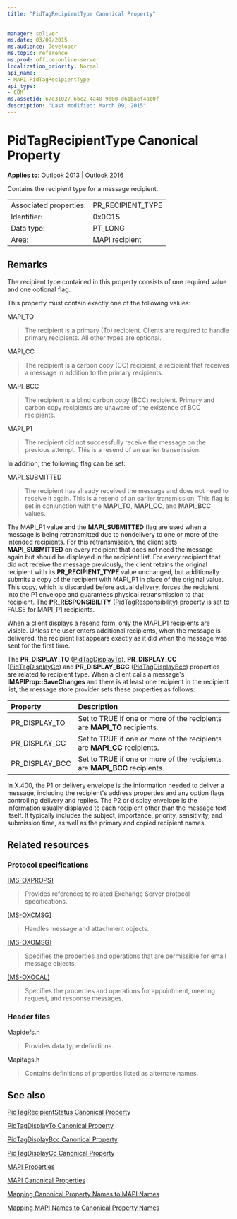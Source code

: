 ```yaml
---
title: "PidTagRecipientType Canonical Property"
 
 
manager: soliver
ms.date: 03/09/2015
ms.audience: Developer
ms.topic: reference
ms.prod: office-online-server
localization_priority: Normal
api_name:
- MAPI.PidTagRecipientType
api_type:
- COM
ms.assetid: 67e31027-6bc2-4a40-9b00-d61baef4ab0f
description: "Last modified: March 09, 2015"
---
```


# PidTagRecipientType Canonical Property

  
  
**Applies to**: Outlook 2013 | Outlook 2016 
  
Contains the recipient type for a message recipient.
  
|||
|:-----|:-----|
|Associated properties:  <br/> |PR_RECIPIENT_TYPE  <br/> |
|Identifier:  <br/> |0x0C15  <br/> |
|Data type:  <br/> |PT_LONG  <br/> |
|Area:  <br/> |MAPI recipient  <br/> |
   
## Remarks

The recipient type contained in this property consists of one required value and one optional flag.
  
This property must contain exactly one of the following values:
  
MAPI_TO 
  
> The recipient is a primary (To) recipient. Clients are required to handle primary recipients. All other types are optional.
    
MAPI_CC 
  
> The recipient is a carbon copy (CC) recipient, a recipient that receives a message in addition to the primary recipients.
    
MAPI_BCC 
  
> The recipient is a blind carbon copy (BCC) recipient. Primary and carbon copy recipients are unaware of the existence of BCC recipients. 
    
MAPI_P1 
  
> The recipient did not successfully receive the message on the previous attempt. This is a resend of an earlier transmission.
    
In addition, the following flag can be set:
  
MAPI_SUBMITTED 
  
> The recipient has already received the message and does not need to receive it again. This is a resend of an earlier transmission. This flag is set in conjunction with the **MAPI_TO**, **MAPI_CC**, and **MAPI_BCC** values. 
    
The MAPI_P1 value and the **MAPI_SUBMITTED** flag are used when a message is being retransmitted due to nondelivery to one or more of the intended recipients. For this retransmission, the client sets **MAPI_SUBMITTED** on every recipient that does not need the message again but should be displayed in the recipient list. For every recipient that did not receive the message previously, the client retains the original recipient with its **PR_RECIPIENT_TYPE** value unchanged, but additionally submits a copy of the recipient with MAPI_P1 in place of the original value. This copy, which is discarded before actual delivery, forces the recipient into the P1 envelope and guarantees physical retransmission to that recipient. The **PR_RESPONSIBILITY** ([PidTagResponsibility](pidtagresponsibility-canonical-property.md)) property is set to FALSE for MAPI_P1 recipients.
  
When a client displays a resend form, only the MAPI_P1 recipients are visible. Unless the user enters additional recipients, when the message is delivered, the recipient list appears exactly as it did when the message was sent for the first time. 
  
The **PR_DISPLAY_TO** ([PidTagDisplayTo](pidtagdisplayto-canonical-property.md)), **PR_DISPLAY_CC** ([PidTagDisplayCc](pidtagdisplaycc-canonical-property.md)) and **PR_DISPLAY_BCC** ([PidTagDisplayBcc](pidtagdisplaybcc-canonical-property.md)) properties are related to recipient type. When a client calls a message's **IMAPIProp::SaveChanges** and there is at least one recipient in the recipient list, the message store provider sets these properties as follows: 
  
|**Property**|**Description**|
|:-----|:-----|
|PR_DISPLAY_TO  <br/> |Set to TRUE if one or more of the recipients are **MAPI_TO** recipients.  <br/> |
|PR_DISPLAY_CC  <br/> |Set to TRUE if one or more of the recipients are **MAPI_CC** recipients.  <br/> |
| PR_DISPLAY_BCC  <br/> |Set to TRUE if one or more of the recipients are **MAPI_BCC** recipients.  <br/> |
   
In X.400, the P1 or delivery envelope is the information needed to deliver a message, including the recipient's address properties and any option flags controlling delivery and replies. The P2 or display envelope is the information usually displayed to each recipient other than the message text itself. It typically includes the subject, importance, priority, sensitivity, and submission time, as well as the primary and copied recipient names. 
  
## Related resources

### Protocol specifications

[[MS-OXPROPS]](https://msdn.microsoft.com/library/f6ab1613-aefe-447d-a49c-18217230b148%28Office.15%29.aspx)
  
> Provides references to related Exchange Server protocol specifications.
    
[[MS-OXCMSG]](https://msdn.microsoft.com/library/7fd7ec40-deec-4c06-9493-1bc06b349682%28Office.15%29.aspx)
  
> Handles message and attachment objects.
    
[[MS-OXOMSG]](https://msdn.microsoft.com/library/daa9120f-f325-4afb-a738-28f91049ab3c%28Office.15%29.aspx)
  
> Specifies the properties and operations that are permissible for email message objects.
    
[[MS-OXOCAL]](https://msdn.microsoft.com/library/09861fde-c8e4-4028-9346-e7c214cfdba1%28Office.15%29.aspx)
  
> Specifies the properties and operations for appointment, meeting request, and response messages.
    
### Header files

Mapidefs.h
  
> Provides data type definitions.
    
Mapitags.h
  
> Contains definitions of properties listed as alternate names.
    
## See also



[PidTagRecipientStatus Canonical Property](pidtagrecipientstatus-canonical-property.md)
  
[PidTagDisplayTo Canonical Property](pidtagdisplayto-canonical-property.md)
  
[PidTagDisplayBcc Canonical Property](pidtagdisplaybcc-canonical-property.md)
  
[PidTagDisplayCc Canonical Property](pidtagdisplaycc-canonical-property.md)


[MAPI Properties](mapi-properties.md)
  
[MAPI Canonical Properties](mapi-canonical-properties.md)
  
[Mapping Canonical Property Names to MAPI Names](mapping-canonical-property-names-to-mapi-names.md)
  
[Mapping MAPI Names to Canonical Property Names](mapping-mapi-names-to-canonical-property-names.md)

